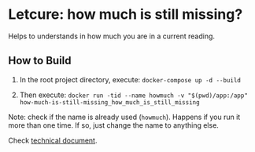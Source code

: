 # Letcure: how much is still missing?

Helps to understands in how much you are in a current reading.

## How to Build

1. In the root project directory, execute: `docker-compose up -d --build`

2. Then execute: `docker run -tid --name howmuch -v "$(pwd)/app:/app" how-much-is-still-missing_how_much_is_still_missing`

Note: check if the name is already used (`howmuch`). Happens if you run it more than one time. If so, just change the name to anything else.

Check [technical document](tech/README.md).

